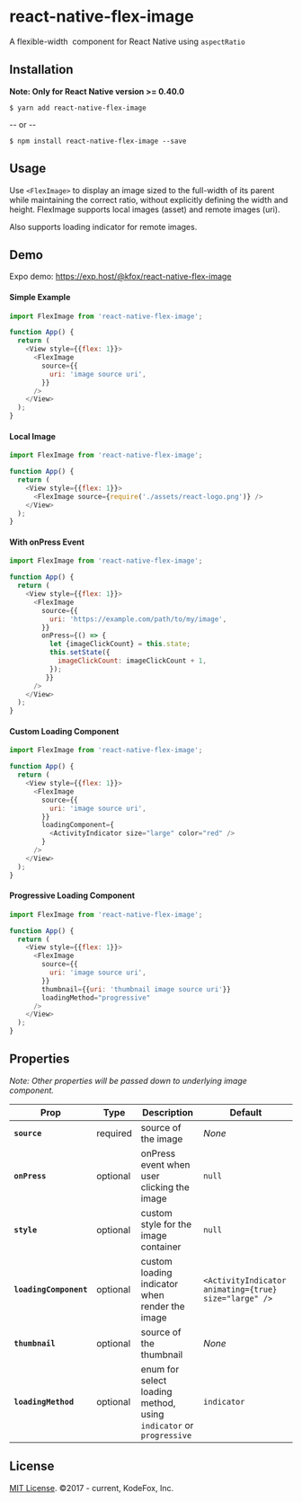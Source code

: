 # react-native-flex-image

A flexible-width <Image> component for React Native using `aspectRatio`

## Installation

**Note: Only for React Native version >= 0.40.0**

```
$ yarn add react-native-flex-image
```

 -- or --

 ```
 $ npm install react-native-flex-image --save
 ```

## Usage

Use `<FlexImage>` to display an image sized to the full-width of its parent while maintaining the correct ratio, without explicitly defining the width and height. FlexImage supports local images (asset) and remote images (uri).

Also supports loading indicator for remote images.

## Demo

Expo demo: https://exp.host/@kfox/react-native-flex-image

#### Simple Example

```js
import FlexImage from 'react-native-flex-image';

function App() {
  return (
    <View style={{flex: 1}}>
      <FlexImage
        source={{
          uri: 'image source uri',
        }}
      />
    </View>
  );
}
```

#### Local Image
```js
import FlexImage from 'react-native-flex-image';

function App() {
  return (
    <View style={{flex: 1}}>
      <FlexImage source={require('./assets/react-logo.png')} />
    </View>
  );
}
```

#### With onPress Event
```js
import FlexImage from 'react-native-flex-image';

function App() {
  return (
    <View style={{flex: 1}}>
      <FlexImage
        source={{
          uri: 'https://example.com/path/to/my/image',
        }}
        onPress={() => {
          let {imageClickCount} = this.state;
          this.setState({
            imageClickCount: imageClickCount + 1,
          });
         }}
      />
    </View>
  );
}
```

#### Custom Loading Component
```js
import FlexImage from 'react-native-flex-image';

function App() {
  return (
    <View style={{flex: 1}}>
      <FlexImage
        source={{
          uri: 'image source uri',
        }}
        loadingComponent={
          <ActivityIndicator size="large" color="red" />
        }
      />
    </View>
  );
}
```

#### Progressive Loading Component
```js
import FlexImage from 'react-native-flex-image';

function App() {
  return (
    <View style={{flex: 1}}>
      <FlexImage
        source={{
          uri: 'image source uri',
        }}
        thumbnail={{uri: 'thumbnail image source uri'}}
        loadingMethod="progressive"
      />
    </View>
  );
}
```

## Properties
*Note: Other properties will be passed down to underlying image component.*

| Prop | Type | Description | Default |
|---|---|---|---|
|**`source`**|required|source of the image|*None*|
|**`onPress`**|optional|onPress event when user clicking the image|`null`|
|**`style`**|optional|custom style for the image container |`null`|
|**`loadingComponent`**|optional|custom loading indicator when render the image |`<ActivityIndicator animating={true} size="large" />`|
|**`thumbnail`**|optional|source of the thumbnail|*None*|
|**`loadingMethod`**|optional|enum for select loading method, using `indicator` or `progressive`|`indicator`|


## License

[MIT License](http://opensource.org/licenses/mit-license.html). ©2017 - current, KodeFox, Inc.
